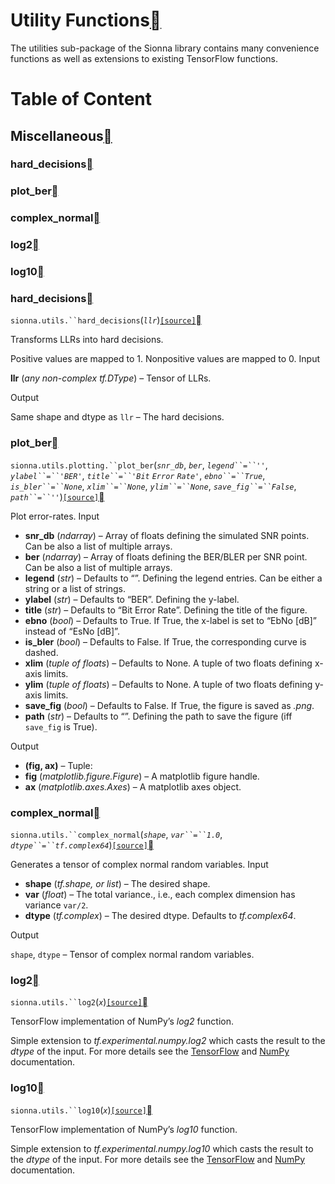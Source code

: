 # Utility Functions<a class="headerlink" href="https://nvlabs.github.io/sionna/api/utils.html#utility-functions" title="Permalink to this headline"></a>
    
The utilities sub-package of the Sionna library contains many convenience
functions as well as extensions to existing TensorFlow functions.

# Table of Content
## Miscellaneous<a class="headerlink" href="https://nvlabs.github.io/sionna/api/utils.html#miscellaneous" title="Permalink to this headline"></a>
### hard_decisions<a class="headerlink" href="https://nvlabs.github.io/sionna/api/utils.html#hard-decisions" title="Permalink to this headline"></a>
### plot_ber<a class="headerlink" href="https://nvlabs.github.io/sionna/api/utils.html#plot-ber" title="Permalink to this headline"></a>
### complex_normal<a class="headerlink" href="https://nvlabs.github.io/sionna/api/utils.html#complex-normal" title="Permalink to this headline"></a>
### log2<a class="headerlink" href="https://nvlabs.github.io/sionna/api/utils.html#log2" title="Permalink to this headline"></a>
### log10<a class="headerlink" href="https://nvlabs.github.io/sionna/api/utils.html#log10" title="Permalink to this headline"></a>
  
  

### hard_decisions<a class="headerlink" href="https://nvlabs.github.io/sionna/api/utils.html#hard-decisions" title="Permalink to this headline"></a>

`sionna.utils.``hard_decisions`(<em class="sig-param">`llr`</em>)<a class="reference internal" href="../_modules/sionna/utils/misc.html#hard_decisions">`[source]`</a><a class="headerlink" href="https://nvlabs.github.io/sionna/api/utils.html#sionna.utils.hard_decisions" title="Permalink to this definition"></a>
    
Transforms LLRs into hard decisions.
    
Positive values are mapped to $1$.
Nonpositive values are mapped to $0$.
Input
    
**llr** (<em>any non-complex tf.DType</em>) – Tensor of LLRs.

Output
    
Same shape and dtype as `llr` – The hard decisions.



### plot_ber<a class="headerlink" href="https://nvlabs.github.io/sionna/api/utils.html#plot-ber" title="Permalink to this headline"></a>

`sionna.utils.plotting.``plot_ber`(<em class="sig-param">`snr_db`</em>, <em class="sig-param">`ber`</em>, <em class="sig-param">`legend``=``''`</em>, <em class="sig-param">`ylabel``=``'BER'`</em>, <em class="sig-param">`title``=``'Bit` `Error` `Rate'`</em>, <em class="sig-param">`ebno``=``True`</em>, <em class="sig-param">`is_bler``=``None`</em>, <em class="sig-param">`xlim``=``None`</em>, <em class="sig-param">`ylim``=``None`</em>, <em class="sig-param">`save_fig``=``False`</em>, <em class="sig-param">`path``=``''`</em>)<a class="reference internal" href="../_modules/sionna/utils/plotting.html#plot_ber">`[source]`</a><a class="headerlink" href="https://nvlabs.github.io/sionna/api/utils.html#sionna.utils.plotting.plot_ber" title="Permalink to this definition"></a>
    
Plot error-rates.
Input
 
- **snr_db** (<em>ndarray</em>) – Array of floats defining the simulated SNR points.
Can be also a list of multiple arrays.
- **ber** (<em>ndarray</em>) – Array of floats defining the BER/BLER per SNR point.
Can be also a list of multiple arrays.
- **legend** (<em>str</em>) – Defaults to “”. Defining the legend entries. Can be
either a string or a list of strings.
- **ylabel** (<em>str</em>) – Defaults to “BER”. Defining the y-label.
- **title** (<em>str</em>) – Defaults to “Bit Error Rate”. Defining the title of the figure.
- **ebno** (<em>bool</em>) – Defaults to True. If True, the x-label is set to
“EbNo [dB]” instead of “EsNo [dB]”.
- **is_bler** (<em>bool</em>) – Defaults to False. If True, the corresponding curve is dashed.
- **xlim** (<em>tuple of floats</em>) – Defaults to None. A tuple of two floats defining x-axis limits.
- **ylim** (<em>tuple of floats</em>) – Defaults to None. A tuple of two floats defining y-axis limits.
- **save_fig** (<em>bool</em>) – Defaults to False. If True, the figure is saved as <cite>.png</cite>.
- **path** (<em>str</em>) – Defaults to “”. Defining the path to save the figure
(iff `save_fig` is True).


Output
 
- **(fig, ax)** – Tuple:
- **fig** (<em>matplotlib.figure.Figure</em>) – A matplotlib figure handle.
- **ax** (<em>matplotlib.axes.Axes</em>) – A matplotlib axes object.




### complex_normal<a class="headerlink" href="https://nvlabs.github.io/sionna/api/utils.html#complex-normal" title="Permalink to this headline"></a>

`sionna.utils.``complex_normal`(<em class="sig-param">`shape`</em>, <em class="sig-param">`var``=``1.0`</em>, <em class="sig-param">`dtype``=``tf.complex64`</em>)<a class="reference internal" href="../_modules/sionna/utils/misc.html#complex_normal">`[source]`</a><a class="headerlink" href="https://nvlabs.github.io/sionna/api/utils.html#sionna.utils.complex_normal" title="Permalink to this definition"></a>
    
Generates a tensor of complex normal random variables.
Input
 
- **shape** (<em>tf.shape, or list</em>) – The desired shape.
- **var** (<em>float</em>) – The total variance., i.e., each complex dimension has
variance `var/2`.
- **dtype** (<em>tf.complex</em>) – The desired dtype. Defaults to <cite>tf.complex64</cite>.


Output
    
`shape`, `dtype` – Tensor of complex normal random variables.



### log2<a class="headerlink" href="https://nvlabs.github.io/sionna/api/utils.html#log2" title="Permalink to this headline"></a>

`sionna.utils.``log2`(<em class="sig-param">`x`</em>)<a class="reference internal" href="../_modules/sionna/utils/misc.html#log2">`[source]`</a><a class="headerlink" href="https://nvlabs.github.io/sionna/api/utils.html#sionna.utils.log2" title="Permalink to this definition"></a>
    
TensorFlow implementation of NumPy’s <cite>log2</cite> function.
    
Simple extension to <cite>tf.experimental.numpy.log2</cite>
which casts the result to the <cite>dtype</cite> of the input.
For more details see the <a class="reference external" href="https://www.tensorflow.org/api_docs/python/tf/experimental/numpy/log2">TensorFlow</a> and <a class="reference external" href="https://numpy.org/doc/1.16/reference/generated/numpy.log2.html">NumPy</a> documentation.

### log10<a class="headerlink" href="https://nvlabs.github.io/sionna/api/utils.html#log10" title="Permalink to this headline"></a>

`sionna.utils.``log10`(<em class="sig-param">`x`</em>)<a class="reference internal" href="../_modules/sionna/utils/misc.html#log10">`[source]`</a><a class="headerlink" href="https://nvlabs.github.io/sionna/api/utils.html#sionna.utils.log10" title="Permalink to this definition"></a>
    
TensorFlow implementation of NumPy’s <cite>log10</cite> function.
    
Simple extension to <cite>tf.experimental.numpy.log10</cite>
which casts the result to the <cite>dtype</cite> of the input.
For more details see the <a class="reference external" href="https://www.tensorflow.org/api_docs/python/tf/experimental/numpy/log10">TensorFlow</a> and <a class="reference external" href="https://numpy.org/doc/1.16/reference/generated/numpy.log10.html">NumPy</a> documentation.
